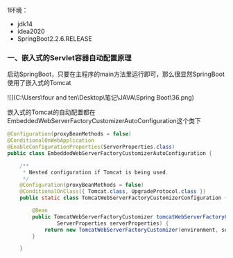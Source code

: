 1环境：

- jdk14
- idea2020
- SpringBoot2.2.6.RELEASE

### 一、嵌入式的Servlet容器自动配置原理

启动SpringBoot，只要在主程序的main方法里运行即可，那么很显然SpringBoot使用了嵌入式的Tomcat

![](C:\Users\four and ten\Desktop\笔记\JAVA\Spring Boot\36.png)



嵌入式的Tomcat的自动配置都在EmbeddedWebServerFactoryCustomizerAutoConfiguration这个类下

```java
@Configuration(proxyBeanMethods = false)
@ConditionalOnWebApplication
@EnableConfigurationProperties(ServerProperties.class)
public class EmbeddedWebServerFactoryCustomizerAutoConfiguration {

	/**
	 * Nested configuration if Tomcat is being used.
	 */
	@Configuration(proxyBeanMethods = false)
	@ConditionalOnClass({ Tomcat.class, UpgradeProtocol.class })
	public static class TomcatWebServerFactoryCustomizerConfiguration {

		@Bean
		public TomcatWebServerFactoryCustomizer tomcatWebServerFactoryCustomizer(Environment environment,
				ServerProperties serverProperties) {
			return new TomcatWebServerFactoryCustomizer(environment, serverProperties);
		}

	}
```



